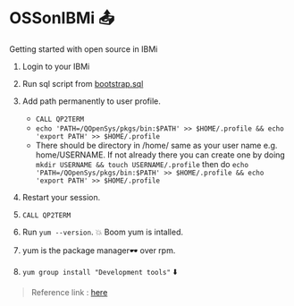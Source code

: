 # OSSonIBMi  :outbox_tray:

Getting started with open source in IBMi 

1. Login to your IBMi 
2. Run sql script from [bootstrap.sql](./bootstrap.sql)
3. Add path permanently to user profile. 
    - `CALL QP2TERM `
    - `echo 'PATH=/QOpenSys/pkgs/bin:$PATH' >> $HOME/.profile && echo 'export PATH' >> $HOME/.profile`
    - There should be directory in /home/ same as your user name e.g. home/USERNAME. If not already there 
      you can create one by doing ` mkdir USERNAME && touch USERNAME/.profile` then do 
      `echo 'PATH=/QOpenSys/pkgs/bin:$PATH' >> $HOME/.profile && echo 'export PATH' >> $HOME/.profile`
   
4. Restart your session.

5. `CALL QP2TERM` 
6. Run ` yum --version `. :boom: Boom yum is intalled.
7. yum is the package manager:dark_sunglasses: over rpm. 
8. `yum group install "Development tools"` :arrow_down:


> Reference link : [here](https://ibmi-oss-docs.readthedocs.io/en/latest/yum/README.html)

